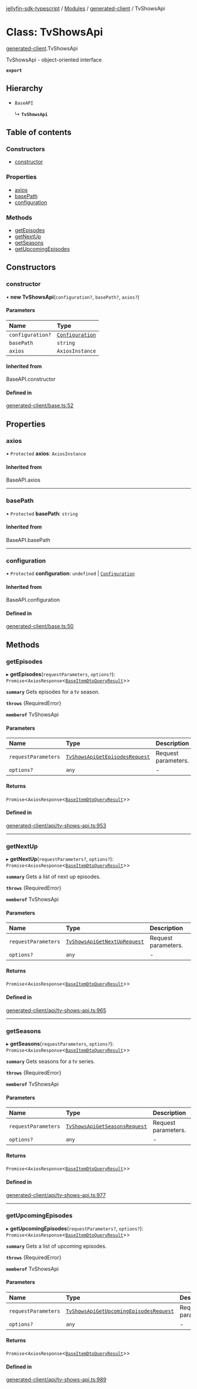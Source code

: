 [jellyfin-sdk-typescript](../README.md) / [Modules](../modules.md) / [generated-client](../modules/generated_client.md) / TvShowsApi

# Class: TvShowsApi

[generated-client](../modules/generated_client.md).TvShowsApi

TvShowsApi - object-oriented interface

**`export`**

## Hierarchy

- `BaseAPI`

  ↳ **`TvShowsApi`**

## Table of contents

### Constructors

- [constructor](generated_client.TvShowsApi.md#constructor)

### Properties

- [axios](generated_client.TvShowsApi.md#axios)
- [basePath](generated_client.TvShowsApi.md#basepath)
- [configuration](generated_client.TvShowsApi.md#configuration)

### Methods

- [getEpisodes](generated_client.TvShowsApi.md#getepisodes)
- [getNextUp](generated_client.TvShowsApi.md#getnextup)
- [getSeasons](generated_client.TvShowsApi.md#getseasons)
- [getUpcomingEpisodes](generated_client.TvShowsApi.md#getupcomingepisodes)

## Constructors

### constructor

• **new TvShowsApi**(`configuration?`, `basePath?`, `axios?`)

#### Parameters

| Name | Type |
| :------ | :------ |
| `configuration?` | [`Configuration`](generated_client.Configuration.md) |
| `basePath` | `string` |
| `axios` | `AxiosInstance` |

#### Inherited from

BaseAPI.constructor

#### Defined in

[generated-client/base.ts:52](https://github.com/thornbill/jellyfin-sdk-typescript/blob/7534c86/src/generated-client/base.ts#L52)

## Properties

### axios

• `Protected` **axios**: `AxiosInstance`

#### Inherited from

BaseAPI.axios

___

### basePath

• `Protected` **basePath**: `string`

#### Inherited from

BaseAPI.basePath

___

### configuration

• `Protected` **configuration**: `undefined` \| [`Configuration`](generated_client.Configuration.md)

#### Inherited from

BaseAPI.configuration

#### Defined in

[generated-client/base.ts:50](https://github.com/thornbill/jellyfin-sdk-typescript/blob/7534c86/src/generated-client/base.ts#L50)

## Methods

### getEpisodes

▸ **getEpisodes**(`requestParameters`, `options?`): `Promise`<`AxiosResponse`<[`BaseItemDtoQueryResult`](../interfaces/generated_client.BaseItemDtoQueryResult.md)\>\>

**`summary`** Gets episodes for a tv season.

**`throws`** {RequiredError}

**`memberof`** TvShowsApi

#### Parameters

| Name | Type | Description |
| :------ | :------ | :------ |
| `requestParameters` | [`TvShowsApiGetEpisodesRequest`](../interfaces/generated_client.TvShowsApiGetEpisodesRequest.md) | Request parameters. |
| `options?` | `any` | - |

#### Returns

`Promise`<`AxiosResponse`<[`BaseItemDtoQueryResult`](../interfaces/generated_client.BaseItemDtoQueryResult.md)\>\>

#### Defined in

[generated-client/api/tv-shows-api.ts:953](https://github.com/thornbill/jellyfin-sdk-typescript/blob/7534c86/src/generated-client/api/tv-shows-api.ts#L953)

___

### getNextUp

▸ **getNextUp**(`requestParameters?`, `options?`): `Promise`<`AxiosResponse`<[`BaseItemDtoQueryResult`](../interfaces/generated_client.BaseItemDtoQueryResult.md)\>\>

**`summary`** Gets a list of next up episodes.

**`throws`** {RequiredError}

**`memberof`** TvShowsApi

#### Parameters

| Name | Type | Description |
| :------ | :------ | :------ |
| `requestParameters` | [`TvShowsApiGetNextUpRequest`](../interfaces/generated_client.TvShowsApiGetNextUpRequest.md) | Request parameters. |
| `options?` | `any` | - |

#### Returns

`Promise`<`AxiosResponse`<[`BaseItemDtoQueryResult`](../interfaces/generated_client.BaseItemDtoQueryResult.md)\>\>

#### Defined in

[generated-client/api/tv-shows-api.ts:965](https://github.com/thornbill/jellyfin-sdk-typescript/blob/7534c86/src/generated-client/api/tv-shows-api.ts#L965)

___

### getSeasons

▸ **getSeasons**(`requestParameters`, `options?`): `Promise`<`AxiosResponse`<[`BaseItemDtoQueryResult`](../interfaces/generated_client.BaseItemDtoQueryResult.md)\>\>

**`summary`** Gets seasons for a tv series.

**`throws`** {RequiredError}

**`memberof`** TvShowsApi

#### Parameters

| Name | Type | Description |
| :------ | :------ | :------ |
| `requestParameters` | [`TvShowsApiGetSeasonsRequest`](../interfaces/generated_client.TvShowsApiGetSeasonsRequest.md) | Request parameters. |
| `options?` | `any` | - |

#### Returns

`Promise`<`AxiosResponse`<[`BaseItemDtoQueryResult`](../interfaces/generated_client.BaseItemDtoQueryResult.md)\>\>

#### Defined in

[generated-client/api/tv-shows-api.ts:977](https://github.com/thornbill/jellyfin-sdk-typescript/blob/7534c86/src/generated-client/api/tv-shows-api.ts#L977)

___

### getUpcomingEpisodes

▸ **getUpcomingEpisodes**(`requestParameters?`, `options?`): `Promise`<`AxiosResponse`<[`BaseItemDtoQueryResult`](../interfaces/generated_client.BaseItemDtoQueryResult.md)\>\>

**`summary`** Gets a list of upcoming episodes.

**`throws`** {RequiredError}

**`memberof`** TvShowsApi

#### Parameters

| Name | Type | Description |
| :------ | :------ | :------ |
| `requestParameters` | [`TvShowsApiGetUpcomingEpisodesRequest`](../interfaces/generated_client.TvShowsApiGetUpcomingEpisodesRequest.md) | Request parameters. |
| `options?` | `any` | - |

#### Returns

`Promise`<`AxiosResponse`<[`BaseItemDtoQueryResult`](../interfaces/generated_client.BaseItemDtoQueryResult.md)\>\>

#### Defined in

[generated-client/api/tv-shows-api.ts:989](https://github.com/thornbill/jellyfin-sdk-typescript/blob/7534c86/src/generated-client/api/tv-shows-api.ts#L989)

